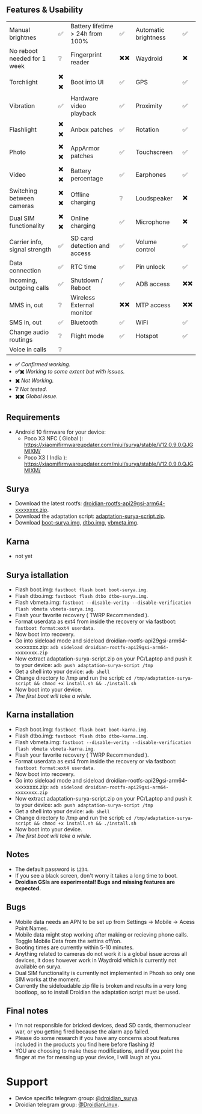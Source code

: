 ## Features & Usability

|                               	|    	|                                  	|    	|                      	|   	|
|-------------------------------	|----	|----------------------------------	|----	|----------------------	|---	|
| Manual brightnes              	|  ✅ 	| Battery lifetime > 24h from 100% 	|  ✅ 	| Automatic brightness  |  ✅ 	|
| No reboot needed for 1 week      	|  ❔	| Fingerprint reader  	                |  ✖️✖️   | Waydroid		|  ✖️	|
| Torchlight                    	| ✖️ ✖️ 	| Boot into UI                     	|  ✅ 	| GPS                 	|  ✅ 	|
| Vibration                     	|  ✅ 	| Hardware video playback          	|  ✅ 	| Proximity          	|  ✅ 	|
| Flashlight                    	| ✖️ ✖️ 	| Anbox patches                    	|  ✅ 	| Rotation            	|  ✅ 	|
| Photo                         	| ✖️ ✖️ 	| AppArmor patches                 	|  ✅ 	| Touchscreen          	|  ✅ 	|
| Video                         	| ✖️ ✖️ 	| Battery percentage               	|  ✅ 	| Earphones           	|  ✅	|
| Switching between cameras     	| ✖️ ✖️ 	| Offline charging                 	|  ❔	| Loudspeaker          	|  ✖️ 	|
| Dual SIM functionality        	| ✖️ ✖️  	| Online charging                  	|  ✅ 	| Microphone          	|  ✖️ 	|
| Carrier info, signal strength 	|  ✅ 	| SD card detection and access     	|  ✅ 	| Volume control       	|  ✅ 	|
| Data connection               	|  ✅ 	| RTC time                         	|  ✅ 	| Pin unlock           	|  ✅ 	|
| Incoming, outgoing calls      	|  ✅ 	| Shutdown / Reboot                	|  ✅ 	| ADB access          	|  ✖️✖️  	|
| MMS in, out                   	|  ❔ 	| Wireless External monitor        	|  ✖️✖️	| MTP access           	|  ✖️✖️  	|
| SMS in, out                    	|  ✅ 	| Bluetooth                        	|  ✅ 	| WiFi			|  ✅	|
| Change audio routings          	|  ❔	| Flight mode                      	|  ✅ 	| Hotspot		|  ✅	|
| Voice in calls                	|  ❔ 	|

- **✅** *Confirmed working.*
- **✅✖️** *Working to some extent but with issues.*
- **✖️** *Not Working.*
- **❔** *Not tested.*
- **✖️✖️** *Global issue.*

## Requirements
- Android 10 firmware for your device:
  - Poco X3 NFC ( Global ): https://xiaomifirmwareupdater.com/miui/surya/stable/V12.0.9.0.QJGMIXM/
  - Poco X3 ( India ): https://xiaomifirmwareupdater.com/miui/surya/stable/V12.0.9.0.QJGMIXM/

## Surya
- Download the latest rootfs:  [droidian-rootfs-api29gsi-arm64-xxxxxxxx.zip](https://github.com/droidian-images/rootfs-api29gsi-all/releases).
- Download the adaptation script: [adaptation-surya-script.zip](https://surya.bardia.tech/adaptation-surya-script.zip).
- Download [boot-surya.img](https://surya.bardia.tech/boot-surya.img), [dtbo.img](https://surya.bardia.tech/dtbo-surya.img), [vbmeta.img](https://surya.bardia.tech/vbmeta-surya.img).

## Karna
- not yet

## Surya istallation
- Flash boot.img: `fastboot flash boot boot-surya.img`.
- Flash dtbo.img: `fastboot flash dtbo dtbo-surya.img`.
- Flash vbmeta.img: `fastboot --disable-verity --disable-verification flash vbmeta vbmeta-surya.img`.
- Flash your favorite recovery ( TWRP Recommended ).
- Format userdata as ext4 from inside the recovery or via fastboot: `fastboot format:ext4 userdata`.
- Now boot into recovery.
- Go into sideload mode and sideload droidian-rootfs-api29gsi-arm64-xxxxxxxx.zip: `adb sideload droidian-rootfs-api29gsi-arm64-xxxxxxxx.zip`
- Now extract adaptation-surya-script.zip on your PC/Laptop and push it to your device: `adb push adaptation-surya-script /tmp`
- Get a shell into your device: `adb shell`
- Change directory to /tmp and run the script: `cd /tmp/adaptation-surya-script && chmod +x install.sh && ./install.sh`
- Now boot into your device.
- *The first boot will take a while.*

## Karna installation
- Flash boot.img: `fastboot flash boot boot-karna.img`.
- Flash dtbo.img: `fastboot flash dtbo dtbo-karna.img`.
- Flash vbmeta.img: `fastboot --disable-verity --disable-verification flash vbmeta vbmeta-karna.img`.
- Flash your favorite recovery ( TWRP Recommended ).
- Format userdata as ext4 from inside the recovery or via fastboot: `fastboot format:ext4 userdata`.
- Now boot into recovery.
- Go into sideload mode and sideload droidian-rootfs-api29gsi-arm64-xxxxxxxx.zip: `adb sideload droidian-rootfs-api29gsi-arm64-xxxxxxxx.zip`
- Now extract adaptation-surya-script.zip on your PC/Laptop and push it to your device: `adb push adaptation-surya-script /tmp`
- Get a shell into your device: `adb shell`
- Change directory to /tmp and run the script: `cd /tmp/adaptation-surya-script && chmod +x install.sh && ./install.sh`
- Now boot into your device.
- *The first boot will take a while.*

## Notes
- The default password is `1234`.
- If you see a black screen, don't worry it takes a long time to boot.
- **Droidian GSIs are experimental! Bugs and missing features are expected.**

## Bugs
- Mobile data needs an APN to be set up from Settings -> Mobile -> Acess Point Names.
- Mobile data might stop working after making or recieving phone calls. Toggle Mobile Data from the settins off/on.
- Booting times are currently within 5-10 minutes. 
- Anything related to cameras do not work it is a global issue across all devices, it does however work in Waydroid which is currently not available on surya.
- Dual SIM functionality is currently not implemented in Phosh so only one SIM works at the moment.
- Currently the sideloadable zip file is broken and results in a very long bootloop, so to install Droidian the adaptation script must be used.

## Final notes
- I'm not responsible for bricked devices, dead SD cards, thermonuclear war, or you getting fired because the alarm app failed.
- Please do some research if you have any concerns about features included in the products you find here before flashing it!
- YOU are choosing to make these modifications, and if you point the finger at me for messing up your device, I will laugh at you.

# Support
- Device specific telegram group: [@droidian_surya](https://t.me/droidian_surya).
- Droidian telegram group: [@DroidianLinux](https://t.me/DroidianLinux).
